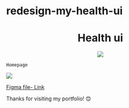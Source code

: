 # redesign-my-health-ui
<h1 align="center"> Health ui </h1>

<p align="center">
<img src="https://img.shields.io/badge/figma-%23F24E1E.svg?style=for-the-badge&logo=figma&logoColor=white"/>
</p>


    Homepage  

<img src="https://github.com/user-attachments/assets/63d75e31-b462-40dd-bfda-7bc4b3bcc5f1"/>


[Figma file- Link ](https://www.figma.com/design/frAhExCEGvxPOjmPSh5dHU/E-commerce-furniture-website?t=10KHpIVigNtrKVi2-1)





Thanks for visiting my portfolio! 😊
